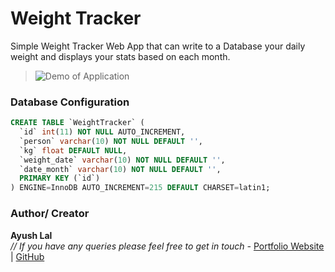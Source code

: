 # Weight Tracker
Simple Weight Tracker Web App that can write to a Database your daily weight and displays your stats based on each month.

>![Demo of Application](readme_files/showcase.gif)

### Database Configuration
```sql
CREATE TABLE `WeightTracker` (
  `id` int(11) NOT NULL AUTO_INCREMENT,
  `person` varchar(10) NOT NULL DEFAULT '',
  `kg` float DEFAULT NULL,
  `weight_date` varchar(10) NOT NULL DEFAULT '',
  `date_month` varchar(10) NOT NULL DEFAULT '',
  PRIMARY KEY (`id`)
) ENGINE=InnoDB AUTO_INCREMENT=215 DEFAULT CHARSET=latin1;
```

### Author/ Creator

**Ayush Lal** <br>
_// If you have any queries please feel free to get in touch -_
[Portfolio Website](http://www.ayushlal.com.au) |
[GitHub](https://github.com/ayush-lal)
